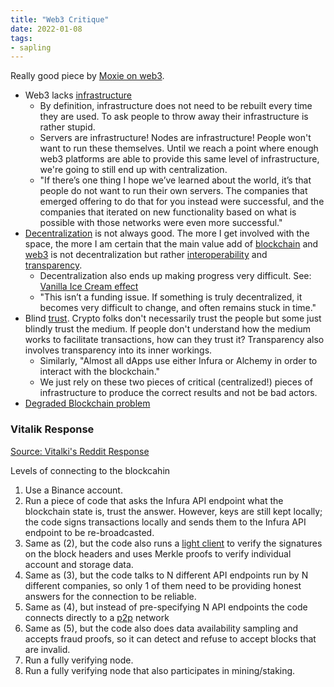```yaml
---
title: "Web3 Critique"
date: 2022-01-08
tags:
- sapling
---
```


Really good piece by [Moxie on web3](https://moxie.org/2022/01/07/web3-first-impressions.html?curius=1294).

- Web3 lacks [infrastructure](thoughts/infrastructure.md)
	- By definition, infrastructure does not need to be rebuilt every time they are used. To ask people to throw away their infrastructure is rather stupid.
	- Servers are infrastructure! Nodes are infrastructure! People won't want to run these themselves. Until we reach a point where enough web3 platforms are able to provide this same level of infrastructure, we're going to still end up with centralization.
	- "If there’s one thing I hope we’ve learned about the world, it’s that people do not want to run their own servers. The companies that emerged offering to do that for you instead were successful, and the companies that iterated on new functionality based on what is possible with those networks were even more successful."
- [Decentralization](thoughts/decentralization.md) is not always good. The more I get involved with the space, the more I am certain that the main value add of [blockchain](thoughts/blockchain.md) and [web3](thoughts/web3.md) is not decentralization but rather [interoperability](thoughts/interoperability.md) and [transparency](thoughts/transparency.md).
	- Decentralization also ends up making progress very difficult. See: [Vanilla Ice Cream effect](thoughts/Vanilla%20Ice%20Cream%20effect.md)
	- "This isn’t a funding issue. If something is truly decentralized, it becomes very difficult to change, and often remains stuck in time."
- Blind [trust](thoughts/trust.md). Crypto folks don't necessarily trust the people but some just blindly trust the medium. If people don't understand how the medium works to facilitate transactions, how can they trust it? Transparency also involves transparency into its inner workings.
	- Similarly, "Almost all dApps use either Infura or Alchemy in order to interact with the blockchain."
	- We just rely on these two pieces of critical (centralized!) pieces of infrastructure to produce the correct results and not be bad actors.
- [Degraded Blockchain problem](thoughts/Degraded%20Blockchain%20problem.md)

### Vitalik Response
[Source: Vitalki's Reddit Response](https://www.reddit.com/r/ethereum/comments/ryk3it/my_first_impressions_of_web3/hrrz15r/)

Levels of connecting to the blockcahin
1.  Use a Binance account.
2.  Run a piece of code that asks the Infura API endpoint what the blockchain state is, trust the answer. However, keys are still kept locally; the code signs transactions locally and sends them to the Infura API endpoint to be re-broadcasted.
3.  Same as (2), but the code also runs a [light client](https://github.com/ethereum/consensus-specs/blob/dev/specs/altair/sync-protocol.md) to verify the signatures on the block headers and uses Merkle proofs to verify individual account and storage data.
4.  Same as (3), but the code talks to N different API endpoints run by N different companies, so only 1 of them need to be providing honest answers for the connection to be reliable.
5.  Same as (4), but instead of pre-specifying N API endpoints the code connects directly to a [p2p](thoughts/peer-to-peer.md) network
6.  Same as (5), but the code also does data availability sampling and accepts fraud proofs, so it can detect and refuse to accept blocks that are invalid.
7.  Run a fully verifying node.
8.  Run a fully verifying node that also participates in mining/staking.